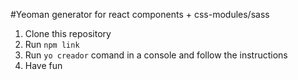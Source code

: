 #Yeoman generator for react components + css-modules/sass

1. Clone this repository
2. Run `npm link`
3. Run `yo creador` comand in a console and follow the instructions
4. Have fun
